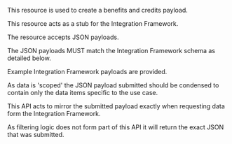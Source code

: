 <p>This resource is used to create a benefits and credits payload.</p>
<p>This resource acts as a stub for the Integration Framework.</p>
<p>The resource accepts JSON payloads.</p>
<p>The JSON payloads MUST match the Integration Framework schema as detailed below.</p>
<p>Example Integration Framework payloads are provided.</p>
<p>As data is 'scoped' the JSON payload submitted should be condensed to contain only the data items specific to the use case.</p>
<p>This API acts to mirror the submitted payload exactly when requesting data form the Integration Framework.</p>
<p>As filtering logic does not form part of this API it will return the exact JSON that was submitted.</p>